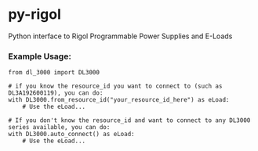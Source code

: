 # py-rigol
Python interface to Rigol Programmable Power Supplies and E-Loads

### Example Usage:
```
from dl_3000 import DL3000

# if you know the resource_id you want to connect to (such as DL3A192600119), you can do:
with DL3000.from_resource_id("your_resource_id_here") as eLoad:
    # Use the eLoad...

# If you don't know the resource_id and want to connect to any DL3000 series available, you can do:
with DL3000.auto_connect() as eLoad:
    # Use the eLoad...


